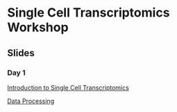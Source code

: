# Single Cell Transcriptomics Workshop

## Slides
### Day 1
[Introduction to Single Cell Transcriptomics](docs/01_introduction.html)

[Data Processing](docs/02_data_processing.html)
